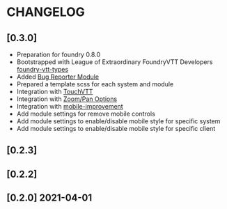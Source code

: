 # CHANGELOG

## [0.3.0]

- Preparation for foundry 0.8.0
- Bootstrapped with League of Extraordinary FoundryVTT Developers  [foundry-vtt-types](https://github.com/League-of-Foundry-Developers/foundry-vtt-types)
- Added [Bug Reporter Module](https://foundryvtt.com/packages/bug-reporter/)
- Prepared a template scss for each system and module
- Integration with [TouchVTT](https://github.com/Oromis/touch-vtt)
- Integration with [Zoom/Pan Options](https://github.com/itamarcu/ZoomPanOptions)
- Integration with [mobile-improvement](https://gitlab.com/fvtt-modules-lab/mobile-improvements)
- Add module settings for remove mobile controls
- Add module settings to enable/disable mobile style for specific system
- Add module settings to enable/disable mobile style for specific client
## [0.2.3]

## [0.2.2]
## [0.2.0] 2021-04-01

